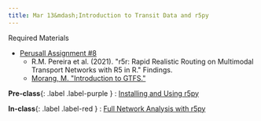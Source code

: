 ```yaml
---
title: Mar 13&mdash;Introduction to Transit Data and r5py
---
```


Required Materials
* [Perusall Assignment #8](#)
    * R.M. Pereira et al. (2021). "r5r: Rapid Realistic Routing on Multimodal Transport Networks with R5 in R." Findings.
    * [Morang, M. "Introduction to GTFS."](https://www.youtube.com/watch?v=8OQKHhu1VgQ&ab_channel=ArcGIS)

**Pre-class**{: .label .label-purple }
: [Installing and Using r5py](#)

**In-class**{: .label .label-red }
: [Full Network Analysis with r5py](#)